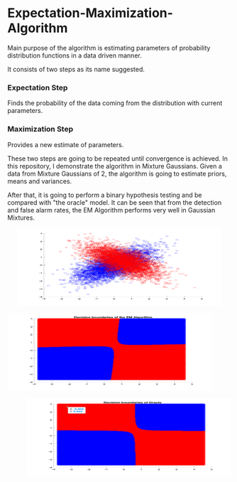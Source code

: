# Expectation-Maximization-Algorithm

Main purpose of the algorithm is estimating parameters of probability distribution functions in a data driven manner.

It consists of two steps as its name suggested. 
### Expectation Step
Finds the probability of the data coming from the distribution with current parameters.

### Maximization Step
Provides a new estimate of parameters.


These two steps are going to be repeated until convergence is achieved. In this repository, I demonstrate the algorithm in Mixture Gaussians. Given a data from Mixture Gaussians of 2, the algorithm is going to estimate priors, means and variances.

After that, it is going to perform a binary hypothesis testing and be compared with "the oracle" model.
It can be seen that from the detection and false alarm rates, the EM Algorithm performs very well in Gaussian Mixtures.


<p align="center">
  <img width="460" height="175" src="figures/data.png">
</p>

<p align="left">
  <img width="460" height="175" src="figures/EM_decision.png">
</p>
<p align="right">
  <img width="460" height="175" src="figures/oracle_decision.png">
</p>


